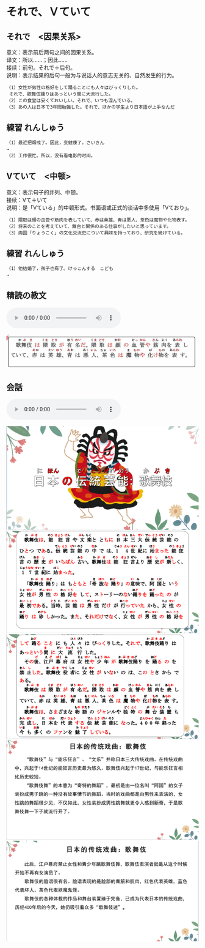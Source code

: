 # それで、Ｖていて


## それで　<因果关系>

意义：表示前后两句之间的因果关系。  
译文：所以……；因此……  
接续：前句。それで＋后句。  
说明：表示结果的后句一般为与说话人的意志无关的、自然发生的行为。  

```ts
（1）女性が男性の格好をして踊ることにも人々はびっくりした。
 それで、歌舞伎踊りはあっという間に大流行した。
（2）この食堂は安くておいしい。それで、いつも混んでいる。
（3）あの人は日本で3年間勉強した。それで、ほかの学生より日本語が上手なんだ
```

## 練習 れんしゅう

```ts
（1）最近把烟戒了。因此，变健康了。さいきん　
→
（2）工作很忙。所以，没有看电影的时间。　
```


## Vていて　<中顿>

意义：表示句子的并列、中顿。  
接续：Vて＋いて  
说明：是「Vている」的中顿形式。书面语或正式的谈话中多使用「Vており」。  
 

```ts
（1）隈取は顔の血管や筋肉を表していて、赤は英雄、青は悪人、茶色は魔物や化物表す。
（2）将来のことを考えていて、舞台と関係のある仕事がしたいと思っています。
（3）両国「りょうこく」の文化交流史について興味を持っており、研究を続けている。
```

## 練習 れんしゅう

```ts
（1）他结婚了，孩子也有了。けっこんする　こども
→
```


## 精読の教文

<vue-plyr>
  <audio controls crossorigin playsinline loop>
    <source src="../audio/11-3-2.mp3" type="audio/mp3" />
  </audio>
 </vue-plyr>

![avatar](../images/11-3-2.png)

## 会話

<vue-plyr>
  <audio controls crossorigin playsinline loop>
    <source src="../audio/11-3-かいわ.mp3" type="audio/mp3" />
  </audio>
 </vue-plyr>

![avatar](../images/11-3-かいわ-1.png)
![avatar](../images/11-3-かいわ-2.png)
![avatar](../images/11-3-かいわ-3.png)
![avatar](../images/11-3-かいわ-4.png)
![avatar](../images/11-3-かいわ-5.png)
 